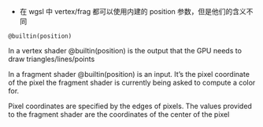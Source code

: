 - 在 wgsl 中 vertex/frag 都可以使用内建的 position 参数，但是他们的含义不同
```wgsl
@builtin(position)
```

In a vertex shader @builtin(position) is the output that the GPU needs to draw triangles/lines/points

In a fragment shader @builtin(position) is an input. It’s the pixel coordinate of the pixel the fragment shader is currently being asked to compute a color for.

Pixel coordinates are specified by the edges of pixels. The values provided to the fragment shader are the coordinates of the center of the pixel